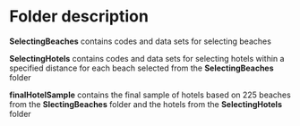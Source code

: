 # Folder description

**SelectingBeaches** contains codes and data sets for selecting beaches

**SelectingHotels** contains codes and data sets for selecting hotels within a specified distance for each beach selected from the **SelectingBeaches** folder

**finalHotelSample** contains the final sample of hotels based on 225 beaches from the **SlectingBeaches** folder and the hotels from the **SelectingHotels** folder
